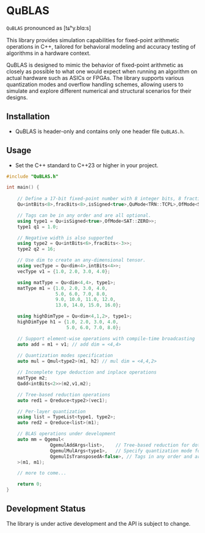 # QuBLAS

`QuBLAS` pronounced as  [tɕʰy.blɑ:s]

This library provides simulation capabilities for fixed-point arithmetic operations in C++, tailored for behavioral modeling and accuracy testing of algorithms in a hardware context.

QuBLAS is designed to mimic the behavior of fixed-point arithmetic as closely as possible to what one would expect when running an algorithm on actual hardware such as ASICs or FPGAs. The library supports various quantization modes and overflow handling schemes, allowing users to simulate and explore different numerical and structural scenarios for their designs.


## Installation

- QuBLAS is header-only and contains only one header file `QuBLAS.h`.

## Usage

- Set the C++ standard to C++23 or higher in your project.

```cpp
#include "QuBLAS.h"

int main() {
    
    // Define a 17-bit fixed-point number with 8 integer bits, 8 fractional bits and a sign bit. 
    Qu<intBits<8>,fracBits<8>,isSigned<true>,QuMode<TRN::TCPL>,OfMode<SAT::ZERO>> a = 1.0;

    // Tags can be in any order and are all optional.
    using type1 = Qu<isSigned<true>,OfMode<SAT::ZERO>>;
    type1 q1 = 1.0;

    // Negative width is also supported
    using type2 = Qu<intBits<6>,fracBits<-3>>;
    type2 q2 = 16;

    // Use dim to create an any-dimensional tensor.
    using vecType = Qu<dim<4>,intBits<4>>;
    vecType v1 = {1.0, 2.0, 3.0, 4.0};

    using matType = Qu<dim<4,4>, type1>;
    matType m1 = {1.0, 2.0, 3.0, 4.0,
                  5.0, 6.0, 7.0, 8.0,
                  9.0, 10.0, 11.0, 12.0,
                  13.0, 14.0, 15.0, 16.0};

    using highDimType = Qu<dim<4,1,2>, type1>;
    highDimType h1 = {1.0, 2.0, 3.0, 4.0,
                      5.0, 6.0, 7.0, 8.0};

    // Support element-wise operations with compile-time broadcasting
    auto add = m1 + v1; // add dim = <4,4>
    
    // Quantization modes specification
    auto mul = Qmul<type2>(m1, h2) // mul dim = <4,4,2>

    // Incomplete type deduction and inplace operations
    matType m2;
    Qadd<intBits<2>>(m2,v1,m2);

    // Tree-based reduction operations
    auto red1 = Qreduce<type2>(vec1);

    // Per-layer quantization
    using list = TypeList<type1, type2>;
    auto red2 = Qreduce<list>(m1);

    // BLAS operations under development
    auto mm = Qgemul<
                QgemulAddArgs<list>,    // Tree-based reduction for dot product
                QgemulMulArgs<type1>,   // Specify quantization mode for multiplication
                QgemulIsTransposedA<false>, // Tags in any order and are all optional as well
    >(m1, m1);

    // more to come...

    return 0;
}
```

## Development Status

The library is under active development and the API is subject to change.
